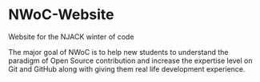 # NWoC-Website
Website for the NJACK winter of code   
   
The major goal of NWoC is to help new students to understand the paradigm of Open Source contribution
and increase the expertise level on Git and GitHub along with giving them real life development experience.
